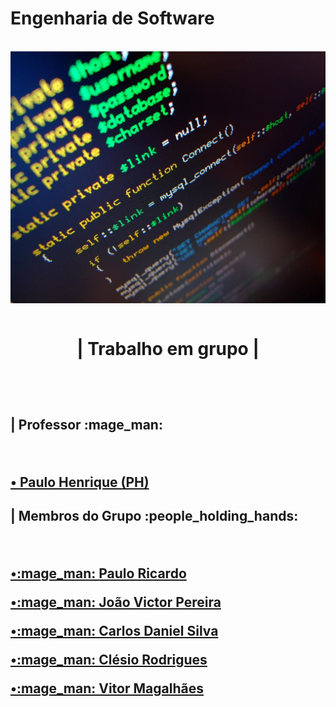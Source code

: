 # Engenharia de Software
<link src="/css/style.css">
<br>
<img align ="center" src="/src/en.jpg">  
<br>
<br>

<h1>
 <p align ="center">| Trabalho em grupo |</p>
 <br>
 </h1>

<h2>
 <p>| Professor :mage_man:</p>
<br>
<p><a href="https://github.com/agenteph">• Paulo Henrique (PH)</a> </p>

 <h2>
 <p>| Membros do Grupo :people_holding_hands:</p>
 <br>
 <p><a class ="turma" href="https://github.com/PauloRicard0">•:mage_man: Paulo Ricardo</a> </p>

 <p><a class ="turma"href="https://github.com/jvpererinha">•:mage_man: João Victor Pereira</a> </p>

 <p><a class ="turma" href="https://github.com/kodagmaster">•:mage_man: Carlos Daniel Silva</a> </p>
 
 <p><a class ="turma" href="https://github.com/clesiocrc">•:mage_man: Clésio Rodrigues</a></p>

 <p><a class ="turma" href="https://github.com/vitorfurt">•:mage_man: Vitor Magalhães</a></p>

</h2>
